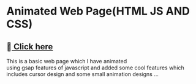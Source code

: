 # Animated Web Page(HTML JS AND CSS)
## 🔗<a href="https://pradyumn1729.github.io/Animated_Web_Page/"> Click here</a>
This is a basic web page which I have animated 
<br>
using gsap features of javascript and added some cool features which includes cursor design and some small animation designs ...
